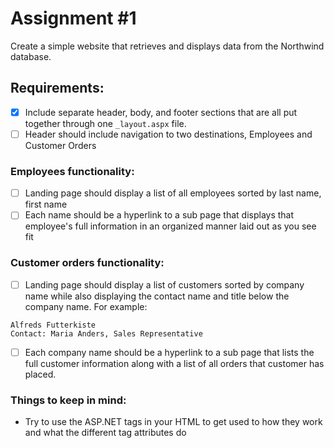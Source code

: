 # Assignment #1

Create a simple website that retrieves and displays data from the Northwind database.

## Requirements:
- [X] Include separate header, body, and footer sections that are all put together through one `_layout.aspx` file.
- [ ] Header should include navigation to two destinations, Employees and Customer Orders

### Employees functionality:
- [ ] Landing page should display a list of all employees sorted by last name, first name
- [ ] Each name should be a hyperlink to a sub page that displays that employee's full information in an organized manner laid out as you see fit

### Customer orders functionality:
- [ ] Landing page should display a list of customers sorted by company name while also displaying the contact name and title below the company name. For example:
```
Alfreds Futterkiste
Contact: Maria Anders, Sales Representative
```
- [ ] Each company name should be a hyperlink to a sub page that lists the full customer information along with a list of all orders that customer has placed.

### Things to keep in mind:
- Try to use the ASP.NET tags in your HTML to get used to how they work and what the different tag attributes do
